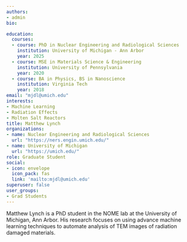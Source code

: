 ```yaml
---
authors:
- admin
bio: 

education:
  courses:
  - course: PhD in Nuclear Engineering and Radiological Sciences
    institution: University of Michigan - Ann Arbor
    year: 2025
  - course: MSE in Materials Science & Engineering 
    institution: University of Pennsylvania 
    year: 2020
  - course: BA in Physics, BS in Nanoscience 
    institution: Virginia Tech 
    year: 2018
email: "mjdl@umich.edu"
interests:
- Machine Learning 
- Radiation Effects
- Molten Salt Reactors 
title: Matthew Lynch
organizations:
- name: Nuclear Engineering and Radiological Sciences
  url: "https://ners.engin.umich.edu/"
- name: University of Michigan
  url: "https://umich.edu/"
role: Graduate Student
social:
- icon: envelope
  icon_pack: fas
  link: 'mailto:mjdl@umich.edu'
superuser: false
user_groups:
- Grad Students
---
```


Matthew Lynch is a PhD student in the NOME lab at the University of Michigan, Ann Arbor. His research focuses on using advance machine learning techniques to automate analysis of TEM images of radiation damaged materials. 